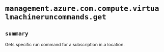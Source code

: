 # `management.azure.com.compute.virtualmachineruncommands.get`

## `summary`
Gets specific run command for a subscription in a location.


